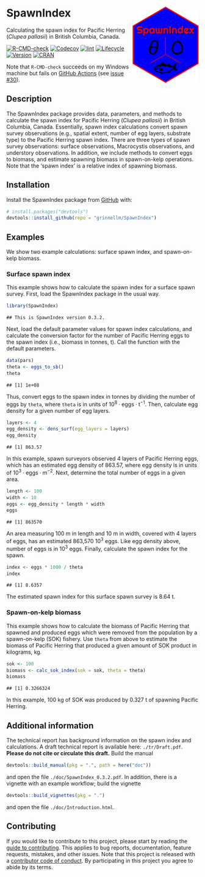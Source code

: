 
<!-- README.md is generated from README.Rmd; please edit README.Rmd. -->

# SpawnIndex <img src='man/sticker/sticker.png' align="right" height="200"/>

Calculating the spawn index for Pacific Herring (*Clupea pallasii*) in
British Columbia, Canada.

<!-- badges: start -->

[![R-CMD-check](https://github.com/grinnellm/SpawnIndex/workflows/R-CMD-check/badge.svg)](https://github.com/grinnellm/SpawnIndex/actions)
[![Codecov](https://codecov.io/gh/grinnellm/SpawnIndex/branch/master/graph/badge.svg)](https://codecov.io/gh/grinnellm/SpawnIndex)
[![lint](https://github.com/grinnellm/SpawnIndex/workflows/lint/badge.svg)](https://github.com/grinnellm/SpawnIndex/actions)
[![Lifecycle](https://img.shields.io/badge/lifecycle-stable-brightgreen.svg)](https://lifecycle.r-lib.org/articles/stages.html#stable)
[![Version](https://img.shields.io/badge/Version-0.3.2-orange.svg?style=flat-square)](commits/master)
[![CRAN](https://www.r-pkg.org/badges/version/SpawnIndex)](https://CRAN.R-project.org/package=SpawnIndex)
<!-- badges: end -->

Note that `R-CMD-check` succeeds on my Windows machine but fails on
[GitHub Actions](https://github.com/grinnellm/SpawnIndex/actions) (see
[issue \#30](https://github.com/grinnellm/SpawnIndex/issues/30)).

## Description

The SpawnIndex package provides data, parameters, and methods to
calculate the spawn index for Pacific Herring (*Clupea pallasii*) in
British Columbia, Canada. Essentially, spawn index calculations convert
spawn survey observations (e.g., spatial extent, number of egg layers,
substrate type) to the Pacific Herring spawn index. There are three
types of spawn survey observations: surface observations, Macrocystis
observations, and understory observations. In addition, we include
methods to convert eggs to biomass, and estimate spawning biomass in
spawn-on-kelp operations. Note that the ‘spawn index’ is a relative
index of spawning biomass.

## Installation

Install the SpawnIndex package from
[GitHub](https://github.com/grinnellm/SpawnIndex) with:

``` r
# install.packages("devtools")
devtools::install_github(repo = "grinnellm/SpawnIndex")
```

## Examples

We show two example calculations: surface spawn index, and spawn-on-kelp
biomass.

### Surface spawn index

This example shows how to calculate the spawn index for a surface spawn
survey. First, load the SpawnIndex package in the usual way.

``` r
library(SpawnIndex)
```

    ## This is SpawnIndex version 0.3.2.

Next, load the default parameter values for spawn index calculations,
and calculate the conversion factor for the number of Pacific Herring
eggs to the spawn index (i.e., biomass in tonnes, t). Call the function
with the default parameters.

``` r
data(pars)
theta <- eggs_to_sb()
theta
```

    ## [1] 1e+08

Thus, convert eggs to the spawn index in tonnes by dividing the number
of eggs by `theta`, where `theta` is in units of
10<sup>8</sup> ⋅ eggs ⋅ t<sup>−1</sup>. Then, calculate egg density for
a given number of egg layers.

``` r
layers <- 4
egg_density <- dens_surf(egg_layers = layers)
egg_density
```

    ## [1] 863.57

In this example, spawn surveyors observed 4 layers of Pacific Herring
eggs, which has an estimated egg density of 863.57, where egg density is
in units of 10<sup>3</sup> ⋅ eggs ⋅ m<sup>−2</sup>. Next, determine the
total number of eggs in a given area.

``` r
length <- 100
width <- 10
eggs <- egg_density * length * width
eggs
```

    ## [1] 863570

An area measuring 100 m in length and 10 m in width, covered with 4
layers of eggs, has an estimated 863,570 10<sup>3</sup> eggs. Like egg
density above, number of eggs is in 10<sup>3</sup> eggs. Finally,
calculate the spawn index for the spawn.

``` r
index <- eggs * 1000 / theta
index
```

    ## [1] 8.6357

The estimated spawn index for this surface spawn survey is 8.64 t.

### Spawn-on-kelp biomass

This example shows how to calculate the biomass of Pacific Herring that
spawned and produced eggs which were removed from the population by a
spawn-on-kelp (SOK) fishery. Use `theta` from above to estimate the
biomass of Pacific Herring that produced a given amount of SOK product
in kilograms, kg.

``` r
sok <- 100
biomass <- calc_sok_index(sok = sok, theta = theta)
biomass
```

    ## [1] 0.3266324

In this example, 100 kg of SOK was produced by 0.327 t of spawning
Pacific Herring.

## Additional information

The technical report has background information on the spawn index and
calculations. A draft technical report is available here:
`./tr/Draft.pdf`. **Please do not cite or circulate this draft.** Build
the manual

``` r
devtools::build_manual(pkg = ".", path = here("doc"))
```

and open the file `./doc/SpawnIndex_0.3.2.pdf`. In addition, there is a
vignette with an example workflow; build the vignette

``` r
devtools::build_vignettes(pkg = ".")
```

and open the file `./doc/Introduction.html`.

## Contributing

If you would like to contribute to this project, please start by reading
the [guide to contributing](CONTRIBUTING.md). This applies to bug
reports, documentation, feature requests, mistakes, and other issues.
Note that this project is released with a [contributor code of
conduct](CONDUCT.md). By participating in this project you agree to
abide by its terms.

